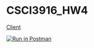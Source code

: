 # CSCI3916_HW4

[Client](https://csci3916-h5.herokuapp.com/#/signin)

[![Run in Postman](https://run.pstmn.io/button.svg)](https://app.getpostman.com/run-collection/81d16e18689e692365e8?action=collection%2Fimport)
